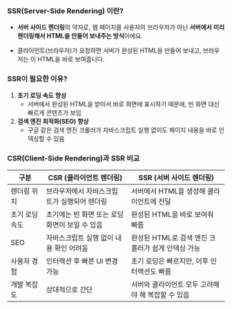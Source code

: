 
### SSR(Server-Side Rendering) 이란?

- **서버 사이드 렌더링**의 약자로, 웹 페이지를 사용자의 브라우저가 아닌 **서버에서 미리 렌더링해서 HTML을 만들어 보내주는 방식**이에요.
    
- 클라이언트(브라우저)가 요청하면 서버가 완성된 HTML을 만들어 보내고, 브라우저는 이 HTML을 바로 보여줍니다.

### SSR이 필요한 이유?

1. **초기 로딩 속도 향상**
    - 서버에서 완성된 HTML을 받아서 바로 화면에 표시하기 때문에, 빈 화면 대신 빠르게 콘텐츠가 보임
2. **검색 엔진 최적화(SEO) 향상**
    - 구글 같은 검색 엔진 크롤러가 자바스크립트 실행 없이도 페이지 내용을 바로 인덱싱할 수 있음

### CSR(Client-Side Rendering)과 SSR 비교

| 구분       | CSR (클라이언트 렌더링)             | SSR (서버 사이드 렌더링)               |
| -------- | --------------------------- | ------------------------------ |
| 렌더링 위치   | 브라우저에서 자바스크립트가 실행되어 렌더링     | 서버에서 HTML을 생성해 클라이언트에 전달       |
| 초기 로딩 속도 | 초기에는 빈 화면 또는 로딩 화면이 보일 수 있음 | 완성된 HTML을 바로 보여줘 빠름            |
| SEO      | 자바스크립트 실행 없이 내용 확인 어려움      | 완성된 HTML로 검색 엔진 크롤러가 쉽게 인덱싱 가능 |
| 사용자 경험   | 인터랙션 후 빠른 UI 변경 가능          | 초기 로딩은 빠르지만, 이후 인터랙션도 빠름       |
| 개발 복잡도   | 상대적으로 간단                    | 서버와 클라이언트 모두 고려해야 해 복잡할 수 있음   |
